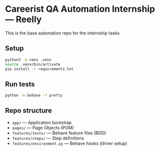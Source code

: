 # Careerist QA Automation Internship — Reelly

This is the base automation repo for the internship tasks.

## Setup
```bash
python3 -m venv .venv
source .venv/bin/activate
pip install -r requirements.txt
```

## Run tests
```bash
python -m behave -f pretty
```

## Repo structure
- `app/` — Application bootstrap
- `pages/` — Page Objects (POM)
- `features/tests/` — Behave feature files (BDD)
- `features/steps/` — Step definitions
- `features/environment.py` — Behave hooks (driver setup)
